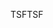 <span data-ttu-id="3f1f9-101">TSF</span><span class="sxs-lookup"><span data-stu-id="3f1f9-101">TSF</span></span>